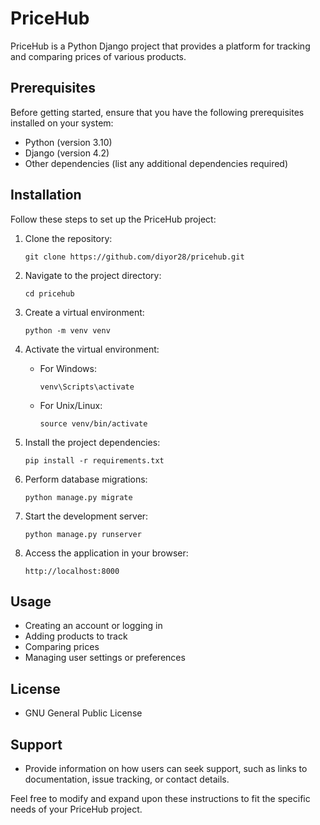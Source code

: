 # PriceHub

PriceHub is a Python Django project that provides a platform for tracking and comparing prices of various products.

## Prerequisites

Before getting started, ensure that you have the following prerequisites installed on your system:

- Python (version 3.10)
- Django (version 4.2)
- Other dependencies (list any additional dependencies required)

## Installation

Follow these steps to set up the PriceHub project:

1. Clone the repository:

   ```
   git clone https://github.com/diyor28/pricehub.git
   ```

2. Navigate to the project directory:

   ```
   cd pricehub
   ```

3. Create a virtual environment:

   ```
   python -m venv venv
   ```

4. Activate the virtual environment:

   - For Windows:

     ```
     venv\Scripts\activate
     ```

   - For Unix/Linux:

     ```
     source venv/bin/activate
     ```

5. Install the project dependencies:

   ```
   pip install -r requirements.txt
   ```

6. Perform database migrations:

   ```
   python manage.py migrate
   ```

7. Start the development server:

   ```
   python manage.py runserver
   ```

8. Access the application in your browser:

   ```
   http://localhost:8000
   ```

## Usage
  - Creating an account or logging in
  - Adding products to track
  - Comparing prices
  - Managing user settings or preferences

## License

- GNU General Public License

## Support

- Provide information on how users can seek support, such as links to documentation, issue tracking, or contact details.

Feel free to modify and expand upon these instructions to fit the specific needs of your PriceHub project.
